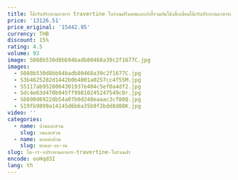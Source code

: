 ```yaml
---
title: โต๊ะรับประทานอาหาร travertine โบราณฝรั่งเศสและเก้าอี้รวมกันโค้งสี่เหลี่ยมโต๊ะรับประทานอาหารแผ่นหินไม้เนื้อแข็งย้อนยุค
price: '13126.51'
price_original: '15442.95'
currency: THB
discount: 15%
rating: 4.5
volume: 93
image: S088b530d8bb94badb80468a39c2f1677C.jpg
images:
  - S088b530d8bb94badb80468a39c2f1677C.jpg
  - S3b4625282d1442b0b4001a0257cc4f55M.jpg
  - S5117ab9528064301937e404c5ef0a4df2.jpg
  - Sdc4e63d470b945ff99810245247549c8r.jpg
  - S6690d6922db54a07b0d248eaaac3cf80Q.jpg
  - S19fb9899a14145d6b6a35b9f2bdd8d88K.jpg
video: ''
categories:
  - name: บ้านและสวน
    slug: านและสวน
  - name: ตกแต่งบ้าน
    slug: ตกแต-งบ-าน
slug: โต-ะร-บประทานอาหาร-travertine-โบราณฝร
encode: ooHqd3I
lang: th
---
```

  